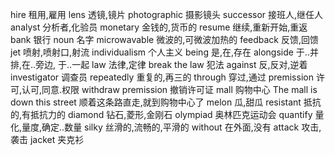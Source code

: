 hire 租用,雇用
lens 透镜,镜片
photographic 摄影镜头
successor 接班人,继任人
analyst 分析者,化验员
monetary 金钱的,货币的
resume 继续,重新开始,重返
bank 银行
noun 名字
microwavable 微波的,可微波加热的
feedback 反馈,回馈
jet 喷射,喷射口,射流
individualism 个人主义
being 是,在,存在
alongside 于..并排,在..旁边, 于..一起
law 法律,定律
break the law 犯法
against 反,反对,逆着
investigator 调查员
repeatedly 重复的,再三的
through 穿过,通过
premission 许可,认可,同意.权限
withdraw premission 撤销许可证
mall 购物中心
The mall is down this street 顺着这条路直走,就到购物中心了
melon 瓜,甜瓜
resistant 抵抗的,有抵抗力的
diamond 钻石,菱形,金刚石
olympiad  奥林匹克运动会
quantify  量化,量度,确定..数量
silky 丝滑的,流畅的,平滑的
without 在外面,没有
attack  攻击,袭击
jacket  夹克衫


